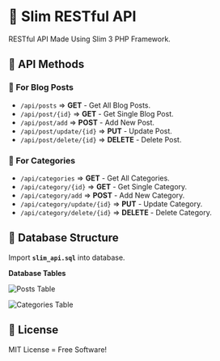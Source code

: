 # :traffic_light: Slim RESTful API

RESTful API Made Using Slim 3 PHP Framework.

## :gem: API Methods

### :radio_button: For Blog Posts
* ```/api/posts``` => **GET** - Get All Blog Posts.
* ```/api/post/{id}``` => **GET** - Get Single Blog Post.
* ```/api/post/add``` => **POST** - Add New Post.
* ```/api/post/update/{id}``` => **PUT** - Update Post.
* ```/api/post/delete/{id}``` => **DELETE** - Delete Post.

### :radio_button: For Categories
* ```/api/categories``` => **GET** - Get All Categories.
* ```/api/category/{id}``` => **GET** - Get Single Category.
* ```/api/category/add``` => **POST** - Add New Category.
* ```/api/category/update/{id}``` => **PUT** - Update Category.
* ```/api/category/delete/{id}``` => **DELETE** - Delete Category.

## :gem: Database Structure

Import **```slim_api.sql```** into database.

**Database Tables**

![Posts Table](https://github.com/shindesharad71/Slim-API/blob/master/screen/post.png?raw=true "Posts Table")

![Categories Table](https://github.com/shindesharad71/Slim-API/blob/master/screen/category.png?raw=true "Categories Table")

## :gem: License
MIT License = Free Software!
